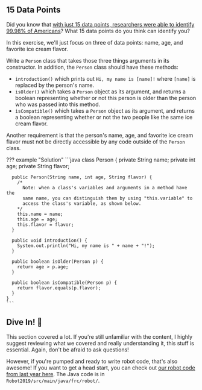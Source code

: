 ## 15 Data Points
Did you know that [with just 15 data points, researchers were able to identify 99.98% of Americans](https://www.reddit.com/r/privacy/comments/cjbo37/using_15_data_points_researchers_can_identify/)? What 15 data points do you think can identify you?

In this exercise, we'll just focus on three of data points: name, age, and favorite ice cream flavor. 

Write a `Person` class that takes those three things arguments in its constructor. In addition, the `Person` class should have these methods:

* `introduction()` which prints out `Hi, my name is [name]!` where `[name]` is replaced by the person's name.
* `isOlder()` which takes a `Person` object as its argument, and returns a boolean representing whether or not this person is older than the person who was passed into this method.
* `isCompatible()` which takes a `Person` object as its argument, and returns a boolean representing whether or not the two people like the same ice cream flavor.

Another requirement is that the person's name, age, and favorite ice cream flavor must not be directly accessible by any code outside of the `Person` class.

??? example "Solution"
    ```java
    class Person {
      private String name;
      private int age;
      private String flavor;

      public Person(String name, int age, String flavor) {
        /*
          Note: when a class's variables and arguments in a method have the
          same name, you can distinguish them by using "this.variable" to 
          access the class's variable, as shown below.
        */
        this.name = name;
        this.age = age;
        this.flavor = flavor;
      }

      public void introduction() {
        System.out.println("Hi, my name is " + name + "!");
      }

      public boolean isOlder(Person p) {
        return age > p.age;
      }

      public boolean isCompatible(Person p) {
        return flavor.equals(p.flavor);
      }
    }
    ```

## Dive In! 🌊
This section covered a lot. If you're still unfamiliar with the content, I highly suggest reviewing what we covered and really understanding it, this stuff is essential. Again, don't be afraid to ask questions!

However, if you're pumped and ready to write robot code, that's also awesome! If you want to get a head start, you can check out [our robot code from last year here](https://github.com/DeepBlueRobotics/RobotCode2019). The Java code is in `Robot2019/src/main/java/frc/robot/`.